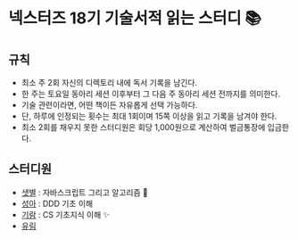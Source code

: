 # 넥스터즈 18기 기술서적 읽는 스터디 📚

## 규칙
- 최소 주 2회 자신의 디렉토리 내에 독서 기록을 남긴다.
- 한 주는 토요일 동아리 세션 이후부터 그 다음 주 동아리 세션 전까지를 의미한다.
- 기술 관련이라면, 어떤 책이든 자유롭게 선택 가능하다.
- 단, 하루에 인정되는 횟수는 최대 1회이며 15쪽 이상을 읽고 기록을 남겨야 한다.
- 최소 2회를 채우지 못한 스터디원은 회당 1,000원으로 계산하여 벌금통장에 입금한다.

## 스터디원
- [샛별](https://github.com/sbyeol3) : 자바스크립트 그리고 알고리즘 👀
- [성아](https://github.com/seongahjo) : DDD 기초 이해
- [기람](https://github.com/angrycatjenny) : CS 기초지식 이해 ✨
- [유림](https://github.com/anyl92)
